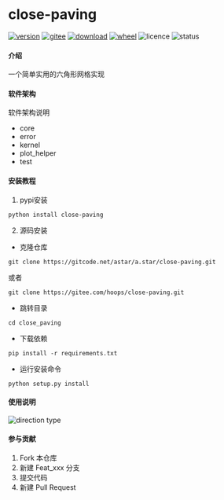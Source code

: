 # close-paving

[![version](https://img.shields.io/pypi/v/close-paving.svg)](https://pypi.python.org/pypi/close-paving)
[![gitee](https://gitee.com/hoops/close-paving/badge/star.svg)](https://gitee.com/snowlandltd/close-paving/stargazers)
[![download](https://img.shields.io/pypi/dm/close-paving.svg)](https://pypi.org/project/close-paving)
[![wheel](https://img.shields.io/pypi/wheel/close-paving.svg)](https://pypi.python.org/pypi/close-paving)
![licence](https://img.shields.io/pypi/l/close-paving.svg)
![status](https://img.shields.io/pypi/status/close-paving.svg)


#### 介绍

一个简单实用的六角形网格实现

#### 软件架构
软件架构说明

- core
- error
- kernel
- plot_helper
- test


#### 安装教程

1.  pypi安装
```commandline
python install close-paving
```

2.  源码安装

- 克隆仓库
```commandline
git clone https://gitcode.net/astar/a.star/close-paving.git
```

或者

```commandline
git clone https://gitee.com/hoops/close-paving.git
```



- 跳转目录
```commandline
cd close_paving
```
- 下载依赖
```commandline
pip install -r requirements.txt
```





- 运行安装命令
```commandline
python setup.py install
```



#### 使用说明


![direction type](./docs/images/direction.png)


#### 参与贡献

1.  Fork 本仓库
2.  新建 Feat_xxx 分支
3.  提交代码
4.  新建 Pull Request

